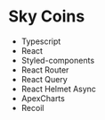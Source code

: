 # Sky Coins

- Typescript
- React
- Styled-components
- React Router
- React Query
- React Helmet Async
- ApexCharts
- Recoil
